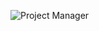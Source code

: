 ![Project Manager](https://raw.github.com/alxers/project_manager/blob/master/public/images/screenshot.png)
